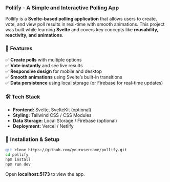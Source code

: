 ### Pollify - A Simple and Interactive Polling App

Pollify is a **Svelte-based polling application** that allows users to create, vote, and view poll results in real-time with smooth animations. This project was built while learning **Svelte** and covers key concepts like **reusability, reactivity, and animations**.  

### 🚀 **Features**  
✅ **Create polls** with multiple options  
✅ **Vote instantly** and see live results  
✅ **Responsive design** for mobile and desktop  
✅ **Smooth animations** using Svelte’s built-in transitions  
✅ **Data persistence** using local storage (or Firebase for real-time updates)  

### 🛠️ **Tech Stack**  
- **Frontend:** Svelte, SvelteKit (optional)  
- **Styling:** Tailwind CSS / CSS Modules  
- **Data Storage:** Local Storage / Firebase (optional)  
- **Deployment:** Vercel / Netlify  

### 🔧 **Installation & Setup**  
```bash
git clone https://github.com/yourusername/pollify.git
cd pollify
npm install
npm run dev
```
Open **localhost:5173** to view the app.  
